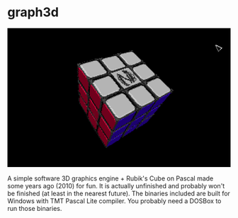graph3d
==============
![screenshot](https://github.com/neuton/pascal-graph3d/blob/master/screenshots/1.png)

A simple software 3D graphics engine + Rubik's Cube on Pascal made some years ago (2010) for fun.
It is actually unfinished and probably won't be finished (at least in the nearest future).
The binaries included are built for Windows with TMT Pascal Lite compiler.
You probably need a DOSBox to run those binaries.
